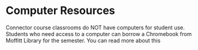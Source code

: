 # Computer Resources

Connector course classrooms do NOT have computers for student use. Students who need access to a computer can borrow a Chromebook from Moffitt Library for the semester. You can read more about this

